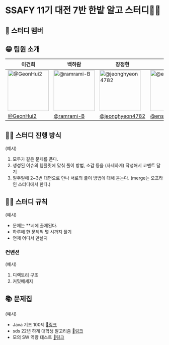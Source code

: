 # SSAFY 11기 대전 7반 한밭 알고 스터디✍🏻
## 👥 스터디 멤버
## 😁 팀원 소개

| 이건희             | 백하람               | 장정현               | 서두나                  | 이지수                                   |                                                                                                   
| ----------------- | -------------------- | ------------------- | ----------------------- | --------------------------------------- | 
| <img src="https://avatars.githubusercontent.com/u/92250144?v=4" alt='@GeonHui2' width="130" height="130"> | <img src="https://avatars.githubusercontent.com/u/74824057?v=4" alt='@ramrami-B' width="130" height="130"> | <img src="https://avatars.githubusercontent.com/u/102511188?v=4" alt='@jeonghyeon4782' width="130" height="130"> | <img src="https://avatars.githubusercontent.com/u/70767115?v=4" alt='@ensk26' width="130" height="130"> | <img src="https://avatars.githubusercontent.com/u/39691728?v=4" alt='@jisooolee' width="130" height="130"> | 
| [@GeonHui2](https://github.com/GeonHui2)                                                         | [@ramrami-B](https://github.com/ramrami-B)                                                                  | [@jeonghyeon4782](https://github.com/jeonghyeon4782)                                                               | [@ensk26](https://github.com/ensk26)                                                        | [@jisooolee](https://github.com/jisooolee)   

## 💪🏻 스터디 진행 방식
(예시)
1. 모두가 같은 문제를 푼다.
2. 생성된 이슈의 템플릿에 맞춰 풀이 방법, 소감 등을 (자세하게) 작성해서 코멘트 달기
4. 일주일에 2~3번 대면으로 만나 서로의 풀이 방법에 대해 듣는다. (merge는 오프라인 스터디에서 한다.)

## 🤙🏻 스터디 규칙
(예시)
- 문제는 **시에 출제된다.
- 하루에 한 문제씩 몇 시까지 풀기
- 언제 어디서 만날지

### 컨벤션
(예시)
1. 디렉토리 구조
2. 커밋메세지

## 📚 문제집
(예시)
- Java 기초 100제 [🔗링크](https://codeup.kr/problemset.php?search=%EA%B8%B0%EC%B4%88100%EC%A0%9C)
- sds 22년 하계 대학생 알고리즘 [🔗링크](https://tar-zircon-a90.notion.site/22-1-2beb08b8ec134ee4a9d3a691c6514362)
- 모의 SW 역량 테스트 [🔗링크](https://swexpertacademy.com/main/userpage/code/userProblemBoxDetail.do?probBoxId=AV5Po0AqAPwDFAUq&leftPage=1&curPage=userpage&userId=SWEAC&&&&)
